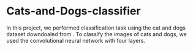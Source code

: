 # Cats-and-Dogs-classifier
In this project, we performed classification task using the cat and dogs dataset downdoaled from . To classify the images of cats and dogs, we used the convolutional neural network with four layers.
